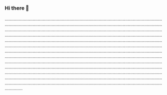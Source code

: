 ### Hi there 👋

..........................................................................................................................................................................................................................................................................................................................................................................................................................................................................................................................................................................................................................................................................................................................................................................................................................................................................................................................................................................................................................................................................................................................................................................................................................................................................................................................................................................................................................................................................................................................................................................................................................................................................................